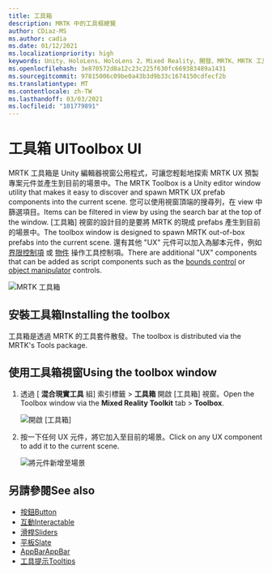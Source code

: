 ```yaml
---
title: 工具箱
description: MRTK 中的工具框總覽
author: CDiaz-MS
ms.author: cadia
ms.date: 01/12/2021
ms.localizationpriority: high
keywords: Unity、HoloLens、HoloLens 2、Mixed Reality、開發、MRTK、MRTK 工具箱
ms.openlocfilehash: 3e870572d8a12c23c225f630fc669383489a1431
ms.sourcegitcommit: 97815006c09be0a43b3d9b33c1674150cdfecf2b
ms.translationtype: MT
ms.contentlocale: zh-TW
ms.lasthandoff: 03/03/2021
ms.locfileid: "101779891"
---
```

# <a name="toolbox-ui"></a><span data-ttu-id="d84ca-104">工具箱 UI</span><span class="sxs-lookup"><span data-stu-id="d84ca-104">Toolbox UI</span></span>

<span data-ttu-id="d84ca-105">MRTK 工具箱是 Unity 編輯器視窗公用程式，可讓您輕鬆地探索 MRTK UX 預製專案元件並產生到目前的場景中。</span><span class="sxs-lookup"><span data-stu-id="d84ca-105">The MRTK Toolbox is a Unity editor window utility that makes it easy to discover and spawn MRTK UX prefab components into the current scene.</span></span> <span data-ttu-id="d84ca-106">您可以使用視窗頂端的搜尋列，在 view 中篩選項目。</span><span class="sxs-lookup"><span data-stu-id="d84ca-106">Items can be filtered in view by using the search bar at the top of the window.</span></span> <span data-ttu-id="d84ca-107">[工具箱] 視窗的設計目的是要將 MRTK 的現成 prefabs 產生到目前的場景中。</span><span class="sxs-lookup"><span data-stu-id="d84ca-107">The toolbox window is designed to spawn MRTK out-of-box prefabs into the current scene.</span></span> <span data-ttu-id="d84ca-108">還有其他 "UX" 元件可以加入為腳本元件，例如 [界限控制項](bounds-control.md) 或 [物件](object-manipulator.md) 操作工具控制項。</span><span class="sxs-lookup"><span data-stu-id="d84ca-108">There are additional "UX" components that can be added as script components such as the [bounds control](bounds-control.md) or [object manipulator](object-manipulator.md) controls.</span></span>

![MRTK 工具箱](../images/Tools/MRTKToolboxWindow.png)

## <a name="installing-the-toolbox"></a><span data-ttu-id="d84ca-110">安裝工具箱</span><span class="sxs-lookup"><span data-stu-id="d84ca-110">Installing the toolbox</span></span>

<span data-ttu-id="d84ca-111">工具箱是透過 MRTK 的工具套件散發。</span><span class="sxs-lookup"><span data-stu-id="d84ca-111">The toolbox is distributed via the MRTK's Tools package.</span></span>

## <a name="using-the-toolbox-window"></a><span data-ttu-id="d84ca-112">使用工具箱視窗</span><span class="sxs-lookup"><span data-stu-id="d84ca-112">Using the toolbox window</span></span>

1. <span data-ttu-id="d84ca-113">透過 [ **混合現實工具** 組] 索引標籤 > **工具箱** 開啟 [工具箱] 視窗。</span><span class="sxs-lookup"><span data-stu-id="d84ca-113">Open the Toolbox window via the **Mixed Reality Toolkit** tab > **Toolbox**.</span></span>

    ![開啟 [工具箱]](https://user-images.githubusercontent.com/25975362/73321589-ccfbc100-41f7-11ea-8f1a-89c4f68e12f7.gif)

1. <span data-ttu-id="d84ca-115">按一下任何 UX 元件，將它加入至目前的場景。</span><span class="sxs-lookup"><span data-stu-id="d84ca-115">Click on any UX component to add it to the current scene.</span></span>

    ![將元件新增至場景](https://user-images.githubusercontent.com/25975362/73321582-c9683a00-41f7-11ea-8bac-bf8efdb2fbe3.gif)

## <a name="see-also"></a><span data-ttu-id="d84ca-117">另請參閱</span><span class="sxs-lookup"><span data-stu-id="d84ca-117">See also</span></span>

- [<span data-ttu-id="d84ca-118">按鈕</span><span class="sxs-lookup"><span data-stu-id="d84ca-118">Button</span></span>](button.md)
- [<span data-ttu-id="d84ca-119">互動</span><span class="sxs-lookup"><span data-stu-id="d84ca-119">Interactable</span></span>](interactable.md)
- [<span data-ttu-id="d84ca-120">滑桿</span><span class="sxs-lookup"><span data-stu-id="d84ca-120">Sliders</span></span>](sliders.md)
- [<span data-ttu-id="d84ca-121">平板</span><span class="sxs-lookup"><span data-stu-id="d84ca-121">Slate</span></span>](slate.md)
- [<span data-ttu-id="d84ca-122">AppBar</span><span class="sxs-lookup"><span data-stu-id="d84ca-122">AppBar</span></span>](app-bar.md)
- [<span data-ttu-id="d84ca-123">工具提示</span><span class="sxs-lookup"><span data-stu-id="d84ca-123">Tooltips</span></span>](tooltip.md)
